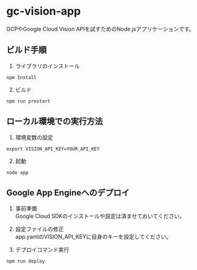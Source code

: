 # gc-vision-app
GCPやGoogle Cloud Vision APIを試すためのNode.jsアプリケーションです。

## ビルド手順
1. ライブラリのインストール
```
npm Install
```

2. ビルド
```
npm run prestart
```


## ローカル環境での実行方法
1. 環境変数の設定
```
export VISION_API_KEY=YOUR_API_KEY
```

2. 起動
```
node app
```

## Google App Engineへのデプロイ

1. 事前準備  
Google Cloud SDKのインストールや設定は済ませておいてください。

2. 設定ファイルの修正  
app.yamlのVISION_API_KEYに自身のキーを設定してください。

3. デプロイコマンド実行
```
npm run deploy
```

